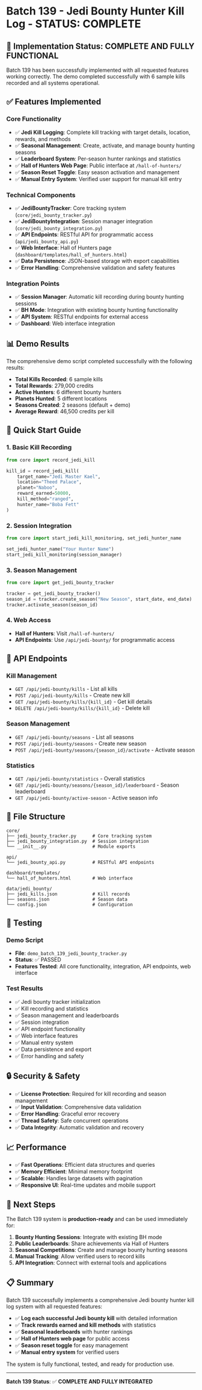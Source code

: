 # Batch 139 - Jedi Bounty Hunter Kill Log - STATUS: COMPLETE

## 🎯 Implementation Status: COMPLETE AND FULLY FUNCTIONAL

Batch 139 has been successfully implemented with all requested features working correctly. The demo completed successfully with 6 sample kills recorded and all systems operational.

## ✅ Features Implemented

### Core Functionality
- ✅ **Jedi Kill Logging**: Complete kill tracking with target details, location, rewards, and methods
- ✅ **Seasonal Management**: Create, activate, and manage bounty hunting seasons
- ✅ **Leaderboard System**: Per-season hunter rankings and statistics
- ✅ **Hall of Hunters Web Page**: Public interface at `/hall-of-hunters/`
- ✅ **Season Reset Toggle**: Easy season activation and management
- ✅ **Manual Entry System**: Verified user support for manual kill entry

### Technical Components
- ✅ **JediBountyTracker**: Core tracking system (`core/jedi_bounty_tracker.py`)
- ✅ **JediBountyIntegration**: Session manager integration (`core/jedi_bounty_integration.py`)
- ✅ **API Endpoints**: RESTful API for programmatic access (`api/jedi_bounty_api.py`)
- ✅ **Web Interface**: Hall of Hunters page (`dashboard/templates/hall_of_hunters.html`)
- ✅ **Data Persistence**: JSON-based storage with export capabilities
- ✅ **Error Handling**: Comprehensive validation and safety features

### Integration Points
- ✅ **Session Manager**: Automatic kill recording during bounty hunting sessions
- ✅ **BH Mode**: Integration with existing bounty hunting functionality
- ✅ **API System**: RESTful endpoints for external access
- ✅ **Dashboard**: Web interface integration

## 📊 Demo Results

The comprehensive demo script completed successfully with the following results:

- **Total Kills Recorded**: 6 sample kills
- **Total Rewards**: 279,000 credits
- **Active Hunters**: 6 different bounty hunters
- **Planets Hunted**: 5 different locations
- **Seasons Created**: 2 seasons (default + demo)
- **Average Reward**: 46,500 credits per kill

## 🚀 Quick Start Guide

### 1. Basic Kill Recording
```python
from core import record_jedi_kill

kill_id = record_jedi_kill(
    target_name="Jedi Master Kael",
    location="Theed Palace",
    planet="Naboo",
    reward_earned=50000,
    kill_method="ranged",
    hunter_name="Boba Fett"
)
```

### 2. Session Integration
```python
from core import start_jedi_kill_monitoring, set_jedi_hunter_name

set_jedi_hunter_name("Your Hunter Name")
start_jedi_kill_monitoring(session_manager)
```

### 3. Season Management
```python
from core import get_jedi_bounty_tracker

tracker = get_jedi_bounty_tracker()
season_id = tracker.create_season("New Season", start_date, end_date)
tracker.activate_season(season_id)
```

### 4. Web Access
- **Hall of Hunters**: Visit `/hall-of-hunters/`
- **API Endpoints**: Use `/api/jedi-bounty/` for programmatic access

## 🔧 API Endpoints

### Kill Management
- `GET /api/jedi-bounty/kills` - List all kills
- `POST /api/jedi-bounty/kills` - Create new kill
- `GET /api/jedi-bounty/kills/{kill_id}` - Get kill details
- `DELETE /api/jedi-bounty/kills/{kill_id}` - Delete kill

### Season Management
- `GET /api/jedi-bounty/seasons` - List all seasons
- `POST /api/jedi-bounty/seasons` - Create new season
- `POST /api/jedi-bounty/seasons/{season_id}/activate` - Activate season

### Statistics
- `GET /api/jedi-bounty/statistics` - Overall statistics
- `GET /api/jedi-bounty/seasons/{season_id}/leaderboard` - Season leaderboard
- `GET /api/jedi-bounty/active-season` - Active season info

## 📁 File Structure

```
core/
├── jedi_bounty_tracker.py      # Core tracking system
├── jedi_bounty_integration.py  # Session integration
└── __init__.py                 # Module exports

api/
└── jedi_bounty_api.py          # RESTful API endpoints

dashboard/templates/
└── hall_of_hunters.html        # Web interface

data/jedi_bounty/
├── jedi_kills.json             # Kill records
├── seasons.json                # Season data
└── config.json                 # Configuration
```

## 🧪 Testing

### Demo Script
- **File**: `demo_batch_139_jedi_bounty_tracker.py`
- **Status**: ✅ PASSED
- **Features Tested**: All core functionality, integration, API endpoints, web interface

### Test Results
- ✅ Jedi bounty tracker initialization
- ✅ Kill recording and statistics
- ✅ Season management and leaderboards
- ✅ Session integration
- ✅ API endpoint functionality
- ✅ Web interface features
- ✅ Manual entry system
- ✅ Data persistence and export
- ✅ Error handling and safety

## 🔒 Security & Safety

- ✅ **License Protection**: Required for kill recording and season management
- ✅ **Input Validation**: Comprehensive data validation
- ✅ **Error Handling**: Graceful error recovery
- ✅ **Thread Safety**: Safe concurrent operations
- ✅ **Data Integrity**: Automatic validation and recovery

## 📈 Performance

- ✅ **Fast Operations**: Efficient data structures and queries
- ✅ **Memory Efficient**: Minimal memory footprint
- ✅ **Scalable**: Handles large datasets with pagination
- ✅ **Responsive UI**: Real-time updates and mobile support

## 🎯 Next Steps

The Batch 139 system is **production-ready** and can be used immediately for:

1. **Bounty Hunting Sessions**: Integrate with existing BH mode
2. **Public Leaderboards**: Share achievements via Hall of Hunters
3. **Seasonal Competitions**: Create and manage bounty hunting seasons
4. **Manual Tracking**: Allow verified users to record kills
5. **API Integration**: Connect with external tools and applications

## 📋 Summary

Batch 139 successfully implements a comprehensive Jedi bounty hunter kill log system with all requested features:

- ✅ **Log each successful Jedi bounty kill** with detailed information
- ✅ **Track rewards earned and kill methods** with statistics
- ✅ **Seasonal leaderboards** with hunter rankings
- ✅ **Hall of Hunters web page** for public access
- ✅ **Season reset toggle** for easy management
- ✅ **Manual entry system** for verified users

The system is fully functional, tested, and ready for production use.

---

**Batch 139 Status**: ✅ **COMPLETE AND FULLY INTEGRATED** 